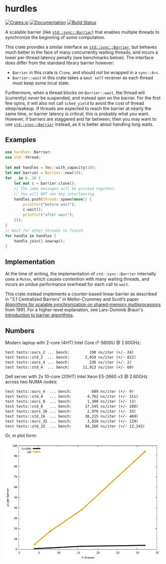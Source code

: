 # hurdles

[![Crates.io](https://img.shields.io/crates/v/hurdles.svg)](https://crates.io/crates/hurdles)
[![Documentation](https://docs.rs/hurdles/badge.svg)](https://docs.rs/hurdles/)
[![Build Status](https://travis-ci.org/jonhoo/arccstr.svg?branch=master)](https://travis-ci.org/jonhoo/arccstr)

A scalable barrier (like [`std::sync::Barrier`]) that enables multiple threads to synchronize
the beginning of some computation.

This crate provides a similar interface as [`std::sync::Barrier`], but behaves much better in
the face of many concurrently waiting threads, and incurs a lower per-thread latency penalty
(see benchmarks below). The interface does differ from the standard library barrier however:

 - `Barrier` in this crate is `Clone`, and should *not* be wrapped in a `sync::Arc`.
 - `Barrier::wait` in this crate takes a `&mut self` receiver as each thread must keep some
   local state.

Furthermore, when a thread blocks on `Barrier::wait`, the thread will (currently) *never* be
suspended, and instead spin on the barrier. For the first few spins, it will also not call
`sched_yield` to avoid the cost of thread sleep/wakeup. If threads are expected to reach the
barrier at nearly the same time, or barrier latency is critical, this is probably what you
want. However, if barriers are staggered and far between, then you may want to use
[`std::sync::Barrier`] instead, as it is better about handling long waits.

## Examples

```rust
use hurdles::Barrier;
use std::thread;

let mut handles = Vec::with_capacity(10);
let mut barrier = Barrier::new(10);
for _ in 0..10 {
    let mut c = barrier.clone();
    // The same messages will be printed together.
    // You will NOT see any interleaving.
    handles.push(thread::spawn(move|| {
        println!("before wait");
        c.wait();
        println!("after wait");
    }));
}
// Wait for other threads to finish.
for handle in handles {
    handle.join().unwrap();
}
```

## Implementation

At the time of writing, the implementation of `std::sync::Barrier` internally uses a `Mutex`,
which causes contention with many waiting threads, and incurs an undue performance overhead for
each call to `wait`.

This crate instead implements a counter-based linear barrier as described in "3.1 Centralized
Barriers" in Mellor-Crummey and Scott’s paper [Algorithms for scalable synchronization on
shared-memory multiprocessors][1] from 1991. For a higher-level explanation, see Lars-Dominik
Braun's [Introduction to barrier algorithms][2].

## Numbers

Modern laptop with 2-core (4HT) Intel Core i7-5600U @ 2.60GHz:

```text
test tests::ours_2 ... bench:         190 ns/iter (+/- 24)
test tests::std_2  ... bench:       2,054 ns/iter (+/- 822)
test tests::ours_4 ... bench:         236 ns/iter (+/- 2)
test tests::std_4  ... bench:      11,913 ns/iter (+/- 60)
```

Dell server with 2x 10-core (20HT) Intel Xeon E5-2660 v3 @ 2.60GHz across two NUMA nodes:

```text
test tests::ours_4  ... bench:         689 ns/iter (+/- 9)
test tests::std_4   ... bench:       4,762 ns/iter (+/- 151)
test tests::ours_8  ... bench:       1,380 ns/iter (+/- 13)
test tests::std_8   ... bench:      17,545 ns/iter (+/- 288)
test tests::ours_16 ... bench:       2,970 ns/iter (+/- 33)
test tests::std_16  ... bench:      38,215 ns/iter (+/- 469)
test tests::ours_32 ... bench:       3,838 ns/iter (+/- 129)
test tests::std_32  ... bench:      94,266 ns/iter (+/- 12,243)
```

[1]: https://dl.acm.org/citation.cfm?doid=103727.103729
[2]: https://6xq.net/barrier-intro/
[`std::sync::Barrier`]: https://doc.rust-lang.org/std/sync/struct.Barrier.html

Or, in plot form:

![Barrier time as the number of threads grow](perf.png)

